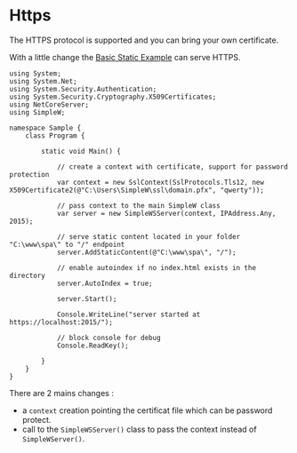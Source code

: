 # Https

The HTTPS protocol is supported and you can bring your own certificate.

With a little change the [Basic Static Example](/api-basic-example) can serve HTTPS.

```csharp:line-numbers{14,17}
using System;
using System.Net;
using System.Security.Authentication;
using System.Security.Cryptography.X509Certificates;
using NetCoreServer;
using SimpleW;

namespace Sample {
    class Program {

        static void Main() {

            // create a context with certificate, support for password protection
            var context = new SslContext(SslProtocols.Tls12, new X509Certificate2(@"C:\Users\SimpleW\ssl\domain.pfx", "qwerty"));

            // pass context to the main SimpleW class
            var server = new SimpleWSServer(context, IPAddress.Any, 2015);

            // serve static content located in your folder "C:\www\spa\" to "/" endpoint
            server.AddStaticContent(@"C:\www\spa\", "/");

            // enable autoindex if no index.html exists in the directory
            server.AutoIndex = true;

            server.Start();

            Console.WriteLine("server started at https://localhost:2015/");

            // block console for debug
            Console.ReadKey();

        }
    }
}
```

There are 2 mains changes :
- a `context` creation pointing the certificat file which can be password protect.
- call to the `SimpleWSServer()` class to pass the context instead of `SimpleWServer()`.
